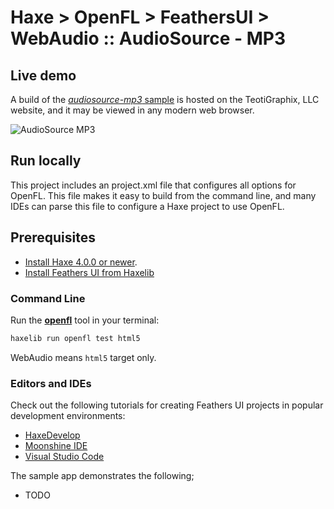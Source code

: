 # Haxe > OpenFL > FeathersUI > WebAudio :: AudioSource - MP3

## Live demo

A build of the [_audiosource-mp3_ sample](https://teotigraphix.com/io/web-audio/audiosource-mp3) is hosted on the TeotiGraphix, LLC website, and it may be viewed in any modern web browser.

![AudioSource MP3](https://github.com/teotigraphix/haxe-feathersui-webaudio/blob/main/docs/screenshots/webaudio-audiosource-mp3.png)
  
## Run locally

This project includes an project.xml file that configures all options for OpenFL. This file makes it easy to build from the command line, and many IDEs can parse this file to configure a Haxe project to use OpenFL.

## Prerequisites

- [Install Haxe 4.0.0 or newer](https://haxe.org/download/).
- [Install Feathers UI from Haxelib](https://feathersui.com/learn/haxe-openfl/installation/)

### Command Line

Run the [**openfl**](https://www.openfl.org/learn/haxelib/docs/tools/) tool in your terminal:

```sh
haxelib run openfl test html5
```

WebAudio means `html5` target only.

### Editors and IDEs

Check out the following tutorials for creating Feathers UI projects in popular development environments:

- [HaxeDevelop](https://feathersui.com/learn/haxe-openfl/haxedevelop/)
- [Moonshine IDE](https://feathersui.com/learn/haxe-openfl/moonshine-ide/)
- [Visual Studio Code](https://feathersui.com/learn/haxe-openfl/visual-studio-code/)


The sample app demonstrates the following;

  * TODO
